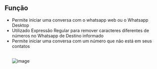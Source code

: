 <h2>Função</h2>
<ul>
  <li>Permite iniciar uma conversa com o whatsapp web ou o Whatsapp Desktop</li>
  <li>Utilizado Expressão Regular para remover caracteres diferentes de números no Whatsapp de Destino informado</li>
  <li>Permite iniciar uma conversa com um número que não está em seus contatos</li><br>

 ![image](https://github.com/user-attachments/assets/51164c07-ddd1-4b7d-8e85-ae4dcf7237d7)


</ul>
